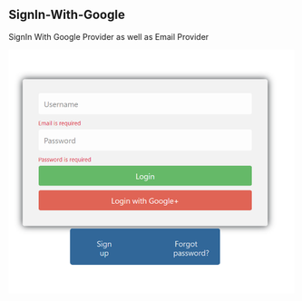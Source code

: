 ## SignIn-With-Google
SignIn With Google Provider as well as Email Provider 

![Login Page](https://raw.githubusercontent.com/u4saif/SignIn-With-Google-/master/image.png)
